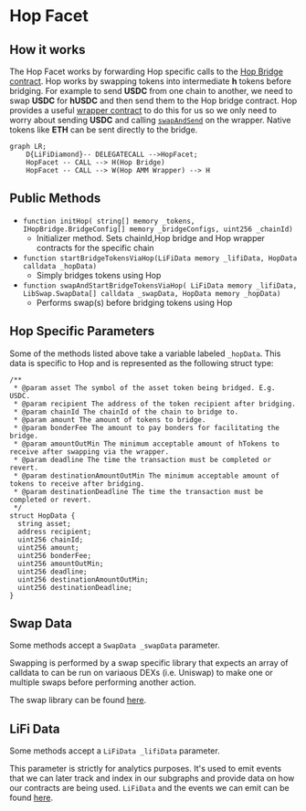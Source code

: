 # Hop Facet

## How it works

The Hop Facet works by forwarding Hop specific calls to the [Hop Bridge contract](https://github.com/hop-protocol/contracts/blob/master/contracts/bridges/L2_Bridge.sol). Hop works by swapping tokens into intermediate **h** tokens before bridging. For example to send **USDC** from one chain to another, we need to swap **USDC** for **hUSDC** and then send them to the Hop bridge contract. Hop provides a useful [wrapper contract](https://github.com/hop-protocol/contracts/blob/master/contracts/bridges/L2_AmmWrapper.sol#L40) to do this for us so we only need to worry about sending **USDC** and calling [`swapAndSend`](https://github.com/hop-protocol/contracts/blob/3747b0b41defddc5b3c8ca328057847cd987c2c8/contracts/bridges/L2_AmmWrapper.sol#L40-L78) on the wrapper. Native tokens like **ETH** can be sent directly to the bridge.

```mermaid
graph LR;
    D{LiFiDiamond}-- DELEGATECALL -->HopFacet;
    HopFacet -- CALL --> H(Hop Bridge)
    HopFacet -- CALL --> W(Hop AMM Wrapper) --> H
```

## Public Methods

- `function initHop( string[] memory _tokens, IHopBridge.BridgeConfig[] memory _bridgeConfigs, uint256 _chainId)`
  - Initializer method. Sets chainId,Hop bridge and Hop wrapper contracts for the specific chain
- `function startBridgeTokensViaHop(LiFiData memory _lifiData, HopData calldata _hopData)`
  - Simply bridges tokens using Hop
- `function swapAndStartBridgeTokensViaHop( LiFiData memory _lifiData, LibSwap.SwapData[] calldata _swapData, HopData memory _hopData)`
  - Performs swap(s) before bridging tokens using Hop

## Hop Specific Parameters

Some of the methods listed above take a variable labeled `_hopData`. This data is specific to Hop and is represented as the following struct type:

```solidity
/**
 * @param asset The symbol of the asset token being bridged. E.g. USDC.
 * @param recipient The address of the token recipient after bridging.
 * @param chainId The chainId of the chain to bridge to.
 * @param amount The amount of tokens to bridge.
 * @param bonderFee The amount to pay bonders for facilitating the bridge.
 * @param amountOutMin The minimum acceptable amount of hTokens to receive after swapping via the wrapper.
 * @param deadline The time the transaction must be completed or revert.
 * @param destinationAmountOutMin The minimum acceptable amount of tokens to receive after bridging.
 * @param destinationDeadline The time the transaction must be completed or revert.
 */
struct HopData {
  string asset;
  address recipient;
  uint256 chainId;
  uint256 amount;
  uint256 bonderFee;
  uint256 amountOutMin;
  uint256 deadline;
  uint256 destinationAmountOutMin;
  uint256 destinationDeadline;
}

```

## Swap Data

Some methods accept a `SwapData _swapData` parameter.

Swapping is performed by a swap specific library that expects an array of calldata to can be run on variaous DEXs (i.e. Uniswap) to make one or multiple swaps before performing another action.

The swap library can be found [here](../src/Libraries/LibSwap.sol).

## LiFi Data

Some methods accept a `LiFiData _lifiData` parameter.

This parameter is strictly for analytics purposes. It's used to emit events that we can later track and index in our subgraphs and provide data on how our contracts are being used. `LiFiData` and the events we can emit can be found [here](../src/Interfaces/ILiFi.sol).
